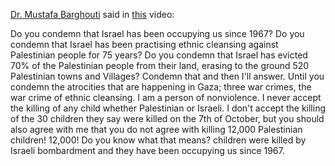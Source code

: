 [Dr. Mustafa Barghouti](https://en.wikipedia.org/wiki/Mustafa_Barghouti) said in [this](https://youtu.be/Gjgb2faf3FQ?si=hmu4UQSyoF1De-QW&t=116) video:

Do you condemn that Israel has been occupying us since 1967? Do you condemn that Israel has been practising ethnic cleansing against Palestinian people for 75 years? Do you condemn that Israel has evicted 70% of the Palestinian people from their land, erasing to the ground 520 Palestinian towns and Villages? Condemn that and then I'll answer. Until you condemn the atrocities that are happening in Gaza; three war crimes, the war crime of ethnic cleansing. I am a person of nonviolence. I never accept the killing of any child whether Palestinian or Israeli. I don't accept the killing of the 30 children they say were killed on the 7th of October, but you should also agree with me that you do not agree with killing 12,000 Palestinian children! 12,000! Do you know what that means? children were killed by Israeli bombardment and they have been occupying us since 1967.
